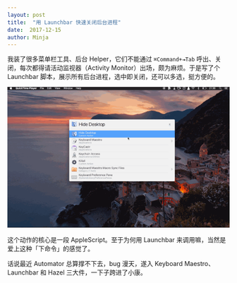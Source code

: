 ```yaml
---
layout: post
title:  "用 Launchbar 快速关闭后台进程"
date:  2017-12-15
author: Minja
---
```


我装了很多菜单栏工具、后台 Helper，它们不能通过 `⌘Command+⇥Tab`  呼出、关闭，每次都得请活动监视器（Activity Monitor）出场，颇为麻烦。于是写了个 Launchbar 脚本，展示所有后台进程，选中即关闭，还可以多选，挺方便的。

![title](https://raw.githubusercontent.com/BlackwinMin/blackwinmin.github.io/master/lib/2017-12-15-用-Launchbar-快速关闭后台进程/2017-12-15-killall.gif)

这个动作的核心是一段 AppleScript。至于为何用 Launchbar 来调用嘛，当然是爱上这种「下命令」的感觉了。

话说最近 Automator 总算撑不下去，bug 漫天，遂入 Keyboard Maestro、Launchbar 和 Hazel 三大件，一下子跨进了小康。
